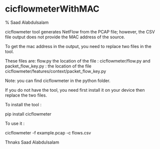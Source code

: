# cicflowmeterWithMAC

% Saad Alabdulsalam


cicflowmeter tool generates NetFlow from the PCAP file; however, the CSV file output does not provide the MAC address of the source.

To get the mac address in the output, you need to replace two files in the tool. 


These files are: flow.py  the location of the file : 
cicflowmeter/flow.py
and packet_flow_key.py : the location of the file
cicflowmeter/features/context/packet_flow_key.py

Note: you can find cicflowmeter in the python folder.


If you do not have the tool, you need first install it on your device then replace the two files. 


To install the tool :

pip install cicflowmeter

To use it :
 

cicflowmeter -f example.pcap -c flows.csv


Thnaks
Saad Alabdulsalam
